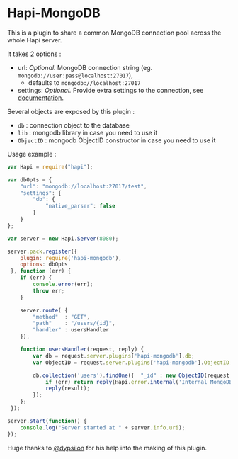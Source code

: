 # Hapi-MongoDB

This is a plugin to share a common MongoDB connection pool across the whole Hapi server.

It takes 2 options :

- url: *Optional.* MongoDB connection string (eg. `mongodb://user:pass@localhost:27017`),
    - defaults to `mongodb://localhost:27017`
- settings: *Optional.* Provide extra settings to the connection, see [documentation](http://mongodb.github.io/node-mongodb-native/driver-articles/mongoclient.html#mongoclient-connect-options).

Several objects are exposed by this plugin :

- `db` : connection object to the database
- `lib` : mongodb library in case you need to use it
- `ObjectID` : mongodb ObjectID constructor in case you need to use it

Usage example :
```js
var Hapi = require("hapi");

var dbOpts = {
    "url": "mongodb://localhost:27017/test",
    "settings": {
        "db": {
            "native_parser": false
        }
    }
};

var server = new Hapi.Server(8080);

server.pack.register({
    plugin: require('hapi-mongodb'),
    options: dbOpts
 }, function (err) {
    if (err) {
        console.error(err);
        throw err;
    }

    server.route( {
        "method"  : "GET",
        "path"    : "/users/{id}",
        "handler" : usersHandler
    });

    function usersHandler(request, reply) {
        var db = request.server.plugins['hapi-mongodb'].db;
        var ObjectID = request.server.plugins['hapi-mongodb'].ObjectID;

        db.collection('users').findOne({  "_id" : new ObjectID(request.params.id) }, function(err, result) {
            if (err) return reply(Hapi.error.internal('Internal MongoDB error', err));
            reply(result);
        });
    };
 });

server.start(function() {
    console.log("Server started at " + server.info.uri);
});
```

Huge thanks to [@dypsilon](https://github.com/dypsilon) for his help into the making of this plugin.
